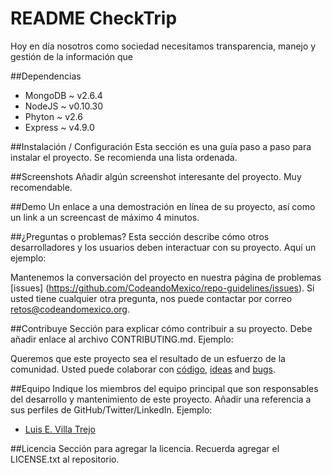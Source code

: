 
README CheckTrip
============

Hoy en día nosotros como sociedad necesitamos transparencia, manejo y gestión de la información que 




##Dependencias
- MongoDB ~ v2.6.4
- NodeJS ~ v0.10.30
- Phyton ~ v2.6
- Express ~ v4.9.0



##Instalación / Configuración 
Esta sección es una guía paso a paso para instalar el proyecto. Se recomienda una lista ordenada.

##Screenshots
Añadir algún screenshot interesante del proyecto. Muy recomendable.

##Demo
Un enlace a una demostración en línea de su proyecto, así como un link a un screencast de máximo 4 minutos.

##¿Preguntas o problemas? 
Esta sección describe cómo otros desarrolladores y los usuarios deben interactuar con su proyecto. Aquí un ejemplo:

Mantenemos la conversación del proyecto en nuestra página de problemas [issues] (https://github.com/CodeandoMexico/repo-guidelines/issues). Si usted tiene cualquier otra pregunta, nos puede contactar por correo <retos@codeandomexico.org>.

##Contribuye
Sección para explicar cómo contribuir a su proyecto. Debe añadir enlace al archivo CONTRIBUTING.md. Ejemplo:

Queremos que este proyecto sea el resultado de un esfuerzo de la comunidad. Usted puede colaborar con [código](https://github.com/CodeandoMexico/repo-guidelines/pulls), [ideas](https://github.com/CodeandoMexico/repo-guidelines/issues) and [bugs](https://github.com/CodeandoMexico/repo-guidelines/issues).

##Equipo
Indique los miembros del equipo principal que son responsables del desarrollo y mantenimiento de este proyecto. Añadir una referencia a sus perfiles de GitHub/Twitter/LinkedIn. Ejemplo:

- [Luis E. Villa Trejo](https://github.com/LuisEnVilla)


##Licencia
Sección para agregar la licencia. Recuerda agregar el LICENSE.txt al repositorio.
